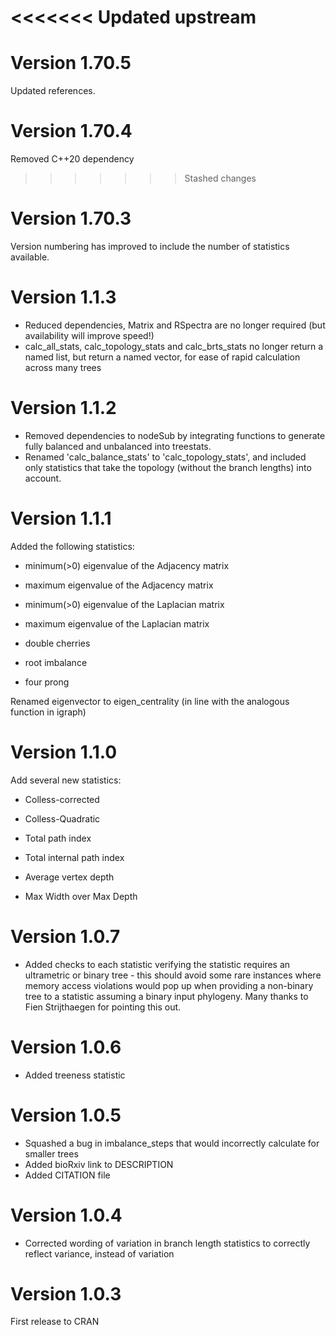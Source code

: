 <<<<<<< Updated upstream
=======
# Version 1.70.5

Updated references.

# Version 1.70.4

Removed C++20 dependency

>>>>>>> Stashed changes
# Version 1.70.3

Version numbering has improved to include the number of statistics available.

# Version 1.1.3

-   Reduced dependencies, Matrix and RSpectra are no longer required (but availability will improve speed!)
-   calc_all_stats, calc_topology_stats and calc_brts_stats no longer return a named list, but return a named vector, for ease of rapid calculation across many trees

# Version 1.1.2

-   Removed dependencies to nodeSub by integrating functions to generate fully balanced and unbalanced into treestats.
-   Renamed 'calc_balance_stats' to 'calc_topology_stats', and included only statistics that take the topology (without the branch lengths) into account.

# Version 1.1.1

Added the following statistics:

-   minimum(\>0) eigenvalue of the Adjacency matrix

-   maximum eigenvalue of the Adjacency matrix

-   minimum(\>0) eigenvalue of the Laplacian matrix

-   maximum eigenvalue of the Laplacian matrix

-   double cherries

-   root imbalance

-   four prong

Renamed eigenvector to eigen_centrality (in line with the analogous function in igraph)

# Version 1.1.0

Add several new statistics:

-   Colless-corrected

-   Colless-Quadratic

-   Total path index

-   Total internal path index

-   Average vertex depth

-   Max Width over Max Depth

# Version 1.0.7

-   Added checks to each statistic verifying the statistic requires an ultrametric or binary tree - this should avoid some rare instances where memory access violations would pop up when providing a non-binary tree to a statistic assuming a binary input phylogeny. Many thanks to Fien Strijthaegen for pointing this out.

# Version 1.0.6

-   Added treeness statistic

# Version 1.0.5

-   Squashed a bug in imbalance_steps that would incorrectly calculate for smaller trees
-   Added bioRxiv link to DESCRIPTION
-   Added CITATION file

# Version 1.0.4

-   Corrected wording of variation in branch length statistics to correctly reflect variance, instead of variation

# Version 1.0.3

First release to CRAN

